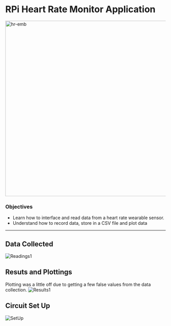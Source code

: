 # RPi Heart Rate Monitor Application
<img width="552" alt="hr-emb" src="https://user-images.githubusercontent.com/14100297/74979790-51a7bc80-53fd-11ea-9a26-4820d6573b7d.png">

### Objectives
- Learn how to interface and read data from a heart rate wearable sensor.
- Understand how to record data, store in a CSV file and plot data

--- 

## Data Collected
![Readings1](https://user-images.githubusercontent.com/14100297/72583571-cb0b3700-38b4-11ea-96d7-b5bde54b3663.png)

## Resuts and Plottings

Plotting was a little off due to getting a few false values from the data collection.
![Results1](https://user-images.githubusercontent.com/14100297/72583572-cba3cd80-38b4-11ea-957d-e6286bc770fa.png)

## Circuit Set Up
![SetUp](https://user-images.githubusercontent.com/14100297/72583573-cba3cd80-38b4-11ea-8c4b-d77ec6c6547d.png)
